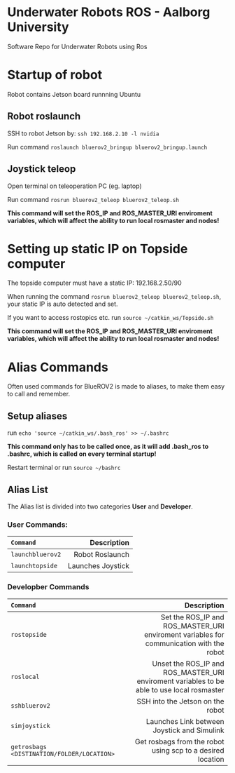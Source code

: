 # Underwater Robots ROS - Aalborg University
Software Repo for Underwater Robots using Ros

# Startup of robot
Robot contains Jetson board runnning Ubuntu

## Robot roslaunch
SSH to robot Jetson by:
`ssh 192.168.2.10 -l nvidia`

Run command
`roslaunch bluerov2_bringup bluerov2_bringup.launch`

## Joystick teleop 
Open terminal on teleoperation PC (eg. laptop)

Run command
`rosrun bluerov2_teleop bluerov2_teleop.sh`

**This command will set the ROS_IP and ROS_MASTER_URI enviroment variables, which will affect the ability to run local rosmaster and nodes!**

# Setting up static IP on Topside computer
The topside computer must have a static IP:
192.168.2.50/90

When running the command
`rosrun bluerov2_teleop bluerov2_teleop.sh`, your static IP is auto detected and set.

If you want to access rostopics etc. run `source ~/catkin_ws/Topside.sh`

**This command will set the ROS_IP and ROS_MASTER_URI enviroment variables, which will affect the ability to run local rosmaster and nodes!**

# Alias Commands
Often used commands for BlueROV2 is made to aliases, to make them easy to call and remember.

## Setup aliases
run `echo 'source ~/catkin_ws/.bash_ros' >> ~/.bashrc`

**This command only has to be called once, as it will add .bash_ros to .bashrc, which is called on every terminal startup!**

Restart terminal or run `source ~/bashrc`

## Alias List

The Alias list is divided into two categories <b>User</b> and <b>Developer</b>.

### User Commands:
| `Command` | Description |
| :------------ | -----------: |
| `launchbluerov2` | Robot Roslaunch |
| `launchtopside` | Launches Joystick |

### Developber Commands
| `Command` | Description |
| :------------ | -----------: |
| `rostopside` | Set the ROS_IP and ROS_MASTER_URI enviroment variables for communication with the robot |
| `roslocal` | Unset the ROS_IP and ROS_MASTER_URI enviroment variables to be able to use local rosmaster |
| `sshbluerov2` | SSH into the Jetson on the robot|
| `simjoystick` | Launches Link between Joystick and Simulink |
| `getrosbags <DISTINATION/FOLDER/LOCATION>` | Get rosbags from the robot using scp to a desired location |
